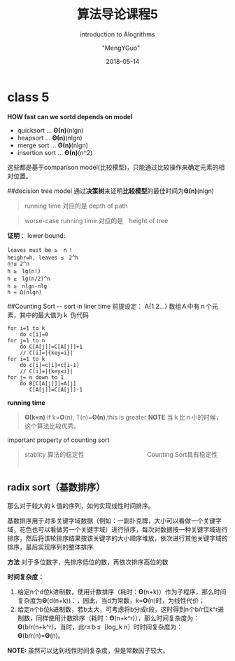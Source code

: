 ﻿---
layout:  post  
title: 算法导论课程5
subtitle:  "introduction to Alogrithms"
date:       2018-05-14
author:     "MengYGuo"
header-img: MengYGuo.github.io/img/priscilla-du-preez-181896.jpg

catalog: true
tags: 算法导论
---

# class 5
**HOW fast can we sortd depends on model**

 - quicksort ... **Θ(n)**(nlgn)
 - heapsort ... **Θ(n)**(nlgn)
 - merge sort ... **Θ(n)**(nlgn)
 - insertion sort ... **Θ(n)**(n^2)

这些都是基于comparison model(比较模型)，只能通过比较操作来确定元素的相对位置。　

##decision tree model 
通过**决策树**来证明**比较模型**的最佳时间为**Θ(n)**(nlgn)

> running time 对应的是 depth of path

> worse-case running time 对应的是　height of tree

**证明**：
lower bound:

    leaves must be ≥　ｎ！
    heighr=h, leaves ≤　2^h
    n!≤ 2^n
    h ≥　lg(n!)
    h ≥　lg(n/2)^n
    h ≥　nlgn-nlg
    h = Ω(nlgn)

##Counting Sort -- sort in liner time
前提设定：
A{1.2...} 数组Ａ中有ｎ个元素，其中的最大值为ｋ
伪代码

    for i=1 to k
        do c[i]=0
    for j=1 to n
        do C[A[j]]=C[A[j]]+1 
        // C[i]=|{key=i}|
    for i=1 to k
        do c[i]=c[i]+c[i-1]
        // C[i]=|{key≤i}|
    for j= n down to 1
        do B[C[A[j]]]=A[j]
           C[A[j]]=C[A[j]]-1
     
 

**running time** 
> **Θ(k+n)**
> if k=**O**(n), T(n)=**Θ(n)**,this is greater
**NOTE**
当ｋ比ｎ小的时候，这个算法比较优秀。

important property of counting sort 
> stablity 算法的稳定性　　　　　　　　　　
Counting Sort具有稳定性 　　　　　　　　　　　　　　　　　　　　　　
## radix sort（基数排序）
那么对于较大的ｋ值的序列，如何实现线性时间排序。

基数排序用于对多关键字域数据（例如：一副扑克牌，大小可以看做一个关键字域，花色也可以看做另一个关键字域）进行排序，每次对数据按一种关键字域进行排序，然后将该轮排序结果按该关键字的大小顺序堆放，依次进行其他关键字域的排序，最后实现序列的整体排序.

**方法**
对于多位数字，先排序低位的数，再依次排序高位的数

**时间复杂度：**

 1. 给定n个d位k进制数，使用计数排序（耗时：**Θ**(n+k)）作为子程序，那么时间复杂度为**Θ**(d(n+k))：，因此，当d为常数，k=**O**(n)时，为线性代价；
 2. 给定n个b位k进制数，若b太大，可考虑将b分成r段，这时得到n个b/r位k^r进制数，同样使用计数排序（耗时：**Θ**(n+k^r)），那么时间复杂度为：**Θ**(b/r(n+k^r)，当时，此r≤ｂ≤［log_k n］时时间复杂度为：**Θ**(b/r(n)=**Θ**(n)。

**NOTE:**
虽然可以达到线性时间复杂度，但是常数因子较大。


